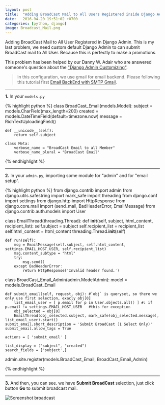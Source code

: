 ```yaml
---
layout: post
title:  "Adding BroadCast Mail to All Users Registered inside Django Admin"
date:   2016-04-20 19:51:02 +0700
categories: [python, django]
image: Broadcast_Mail.png
---
```


Adding BroadCast Mail to All User Registered in Django Admin. This is my last problem, we need custom default Django Admin to can submit BroadCast mail to All User. Because this is perfectly to make a promotions.

This problem has been helped by our Danny W. Adair who are answered someone's question about the ["Django Admin Customizing"](http://stackoverflow.com/a/5803941/3445802).

> In this configuration, we use gmail for email backend. Please following this tutorial first [Email BackEnd with SMTP Gmail](https://blog100.github.io/python/django/2016/04/18/email-backend-with-smtp-gmail.html).

-----

**1.** In your `models.py`

{% highlight python %}
class BroadCast_Email(models.Model):
    subject = models.CharField(max_length=200)
    created = models.DateTimeField(default=timezone.now)
    message = RichTextUploadingField()

    def __unicode__(self):
        return self.subject

    class Meta:
        verbose_name = "BroadCast Email to all Member"
        verbose_name_plural = "BroadCast Email"

{% endhighlight %}

-----

**2.** In your `admin.py`, importing some module for "admin" and for "email setup".

{% highlight python %}
from django.contrib import admin
from django.utils.safestring import mark_safe
import threading
from django.conf import settings
from django.http import HttpResponse
from django.core.mail import (send_mail, BadHeaderError, EmailMessage)
from django.contrib.auth.models import User

class EmailThread(threading.Thread):
    def __init__(self, subject, html_content, recipient_list):
        self.subject = subject
        self.recipient_list = recipient_list
        self.html_content = html_content
        threading.Thread.__init__(self)

    def run(self):
        msg = EmailMessage(self.subject, self.html_content, settings.EMAIL_HOST_USER, self.recipient_list)
        msg.content_subtype = "html"
        try:
            msg.send()
        except BadHeaderError:
            return HttpResponse('Invalid header found.')

class BroadCast_Email_Admin(admin.ModelAdmin):
    model = models.BroadCast_Email

    def submit_email(self, request, obj): #`obj` is queryset, so there we only use first selection, exacly obj[0]
        list_email_user = [ p.email for p in User.objects.all() ] #: if p.email != settings.EMAIL_HOST_USER   #this for exception
        obj_selected = obj[0]
        EmailThread(obj_selected.subject, mark_safe(obj_selected.message), list_email_user).start()
    submit_email.short_description = 'Submit BroadCast (1 Select Only)'
    submit_email.allow_tags = True

    actions = [ 'submit_email' ]

    list_display = ("subject", "created")
    search_fields = ['subject',]

admin.site.register(models.BroadCast_Email, BroadCast_Email_Admin)

{% endhighlight %}

-----

**3.** And then, you can see. we have **Submit BroadCast** selection, just click button **Go** to submit broadcast mail.

![Screenshot broadcast](https://raw.githubusercontent.com/blog100/deviation.github.io/master/static/img/_posts/Broadcast_Mail.png  "Screenshot broadcast")
